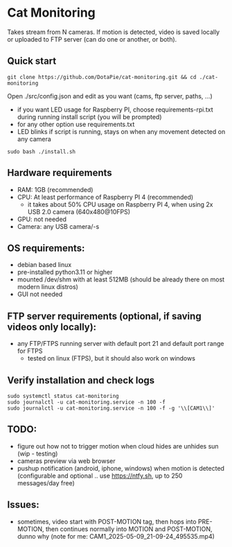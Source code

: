 # Cat Monitoring

Takes stream from N cameras. If motion is detected, video is saved locally or uploaded to FTP server (can do one or another, or both).

## Quick start
```
git clone https://github.com/DotaPie/cat-monitoring.git && cd ./cat-monitoring
```
Open ./src/config.json and edit as you want (cams, ftp server, paths, ...)
- if you want LED usage for Raspberry PI, choose requirements-rpi.txt during running install script (you will be prompted)
- for any other option use requirements.txt
- LED blinks if script is running, stays on when any movement detected on any camera

```
sudo bash ./install.sh
```

## Hardware requirements
- RAM: 1GB (recommended)
- CPU: At least performance of Raspberry PI 4 (recommended) 
    - it takes about 50% CPU usage on Raspberry PI 4, when using 2x USB 2.0 camera (640x480@10FPS)
- GPU: not needed
- Camera: any USB camera/-s

## OS requirements: 
- debian based linux
- pre-installed python3.11 or higher
- mounted /dev/shm with at least 512MB (should be already there on most modern linux distros)
- GUI not needed

## FTP server requirements (optional, if saving videos only locally):
- any FTP/FTPS running server with default port 21 and default port range for FTPS
    - tested on linux (FTPS), but it should also work on windows

## Verify installation and check logs
```
sudo systemctl status cat-monitoring
sudo journalctl -u cat-monitoring.service -n 100 -f 
sudo journalctl -u cat-monitoring.service -n 100 -f -g '\\[CAM1\\]'
```

## TODO:
- figure out how not to trigger motion when cloud hides are unhides sun (wip - testing)
- cameras preview via web browser
- pushup notification (android, iphone, windows) when motion is detected (configurable and optional .. use https://ntfy.sh, up to 250 messages/day free)

## Issues:
- sometimes, video start with POST-MOTION tag, then hops into PRE-MOTION, then continues normally into MOTION and POST-MOTION, dunno why (note for me: CAM1_2025-05-09_21-09-24_495535.mp4)